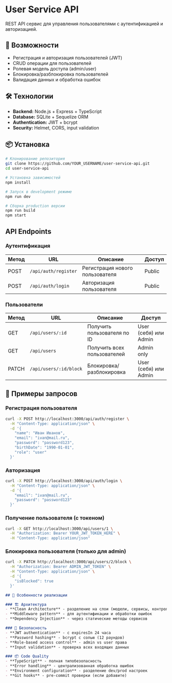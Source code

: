 # User Service API

REST API сервис для управления пользователями с аутентификацией и авторизацией.

## 🚀 Возможности

- Регистрация и авторизация пользователей (JWT)
- CRUD операции для пользователей
- Ролевая модель доступа (admin/user)
- Блокировка/разблокировка пользователей
- Валидация данных и обработка ошибок

## 🛠️ Технологии

- **Backend:** Node.js + Express + TypeScript
- **Database:** SQLite + Sequelize ORM  
- **Authentication:** JWT + bcrypt
- **Security:** Helmet, CORS, input validation

## 📦 Установка

```bash
# Клонирование репозитория
git clone https://github.com/YOUR_USERNAME/user-service-api.git
cd user-service-api

# Установка зависимостей
npm install

# Запуск в development режиме
npm run dev

# Сборка production версии
npm run build
npm start
```

## API Endpoints

### Аутентификация
| Метод |         URL           |           Описание              | Доступ |
|-------|-----------------------|---------------------------------|--------|
| POST  | `/api/auth/register`  | Регистрация нового пользователя | Public |
| POST  | `/api/auth/login`     | Авторизация пользователя        | Public |

### Пользователи
| Метод |          URL           |          Описание           |        Доступ         |
|-------|------------------------|-----------------------------|-----------------------|
| GET   | `/api/users/:id`       | Получить пользователя по ID | User (себя) или Admin |
| GET   | `/api/users`           | Получить всех пользователей | Admin only            |
| PATCH | `/api/users/:id/block` | Блокировка/разблокировка    | User (себя) или Admin |

## 🔐 Примеры запросов

### Регистрация пользователя
```bash
curl -X POST http://localhost:3000/api/auth/register \
  -H "Content-Type: application/json" \
  -d '{
    "name": "Иван Иванов",
    "email": "ivan@mail.ru",
    "password": "password123",
    "birthDate": "1990-01-01",
    "role": "user"
  }'
```

### Авторизация
```bash
curl -X POST http://localhost:3000/api/auth/login \
  -H "Content-Type: application/json" \
  -d '{
    "email": "ivan@mail.ru",
    "password": "password123"
  }'
```

### Получение пользователя (с токеном) 
```bash
curl -X GET http://localhost:3000/api/users/1 \
  -H "Authorization: Bearer YOUR_JWT_TOKEN_HERE" \
  -H "Content-Type: application/json"
```

### Блокировка пользователя (только для admin)
```bash
curl -X PATCH http://localhost:3000/api/users/2/block \
  -H "Authorization: Bearer ADMIN_JWT_TOKEN" \
  -H "Content-Type: application/json" \
  -d '{
    "isBlocked": true
  }'
```

```markdown
## 🎯 Особенности реализации

### 🏗️ Архитектура
- **Clean Architecture** - разделение на слои (модели, сервисы, контроллеры)
- **Middleware pattern** - для аутентификации и обработки ошибок
- **Dependency Injection** - через статические методы сервисов

### 🔐 Безопасность
- **JWT authentication** - с expiresIn 24 часа
- **Password hashing** - bcrypt с солью (12 раундов)
- **Role-based access control** - admin vs user права
- **Input validation** - проверка всех входящих данных

### 📦 Code Quality
- **TypeScript** - полная типобезопасность
- **Error handling** - централизованная обработка ошибок
- **Environment configuration** - разделение dev/prod настроек
- **Git hooks** - pre-commit проверки (если добавите)
